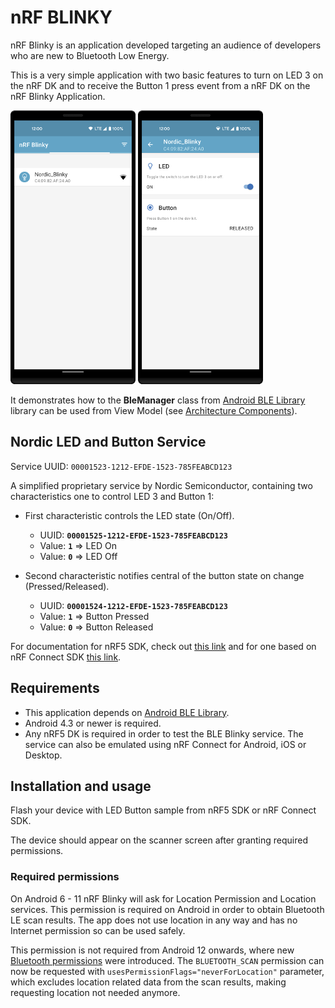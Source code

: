 # nRF BLINKY

nRF Blinky is an application developed targeting an audience of developers who are new to 
Bluetooth Low Energy. 

This is a very simple application with two basic features to turn on LED 3 
on the nRF DK and to receive the Button 1 press event from a nRF DK on the nRF Blinky Application.

![Scanner](images/scanner.png) ![Blinky](images/blinky.png)

It demonstrates how to the **BleManager** class from 
[Android BLE Library](https://github.com/NordicSemiconductor/Android-BLE-Library/) 
library can be used from View Model 
(see [Architecture Components](https://developer.android.com/topic/libraries/architecture/index.html)).

## Nordic LED and Button Service

Service UUID: `00001523-1212-EFDE-1523-785FEABCD123`

A simplified proprietary service by Nordic Semiconductor, containing two characteristics one to 
control LED 3 and Button 1:

- First characteristic controls the LED state (On/Off).
  - UUID: **`00001525-1212-EFDE-1523-785FEABCD123`**
  - Value: **`1`** => LED On
  - Value: **`0`** => LED Off

- Second characteristic notifies central of the button state on change (Pressed/Released).
  - UUID: **`00001524-1212-EFDE-1523-785FEABCD123`**
  - Value: **`1`** => Button Pressed
  - Value: **`0`** => Button Released
  
For documentation for nRF5 SDK, check out 
[this link](https://infocenter.nordicsemi.com/topic/sdk_nrf5_v17.1.0/ble_sdk_app_blinky.html?cp=8_1_4_2_2_3)
and for one based on nRF Connect SDK 
[this link](https://developer.nordicsemi.com/nRF_Connect_SDK/doc/latest/nrf/samples/bluetooth/peripheral_lbs/README.html).

## Requirements

* This application depends on [Android BLE Library](https://github.com/NordicSemiconductor/Android-BLE-Library/).
* Android 4.3 or newer is required.
* Any nRF5 DK is required in order to test the BLE Blinky service. The service can also be emulated
using nRF Connect for Android, iOS or Desktop.

## Installation and usage

Flash your device with LED Button sample from nRF5 SDK or nRF Connect SDK.

The device should appear on the scanner screen after granting required permissions.

### Required permissions

On Android 6 - 11 nRF Blinky will ask for Location Permission and Location services. 
This permission is required on Android in order to obtain Bluetooth LE scan results. The app does not
use location in any way and has no Internet permission so can be used safely.

This permission is not required from Android 12 onwards, where new 
[Bluetooth permissions](https://developer.android.com/guide/topics/connectivity/bluetooth/permissions)
were introduced. The `BLUETOOTH_SCAN` permission can now be requested with 
`usesPermissionFlags="neverForLocation"` parameter, which excludes location related data from the
scan results, making requesting location not needed anymore.